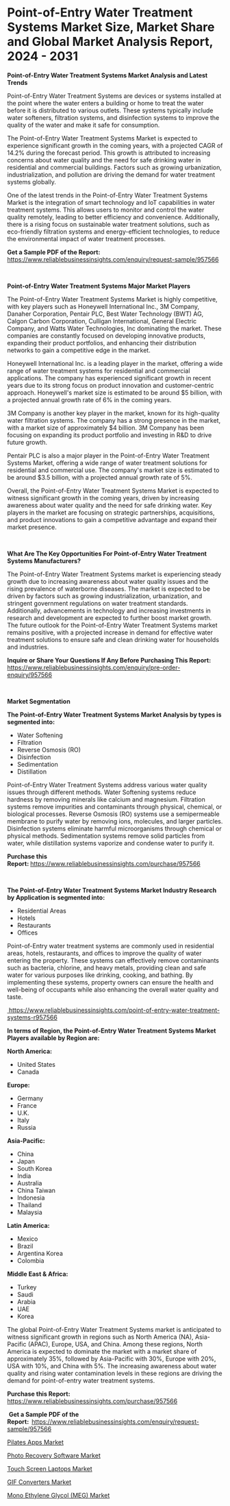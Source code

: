 <p><h1>Point-of-Entry Water Treatment Systems Market Size, Market Share and Global Market Analysis Report, 2024 - 2031</h1></p><p><strong>Point-of-Entry Water Treatment Systems Market Analysis and Latest Trends</strong></p>
<p><p>Point-of-Entry Water Treatment Systems are devices or systems installed at the point where the water enters a building or home to treat the water before it is distributed to various outlets. These systems typically include water softeners, filtration systems, and disinfection systems to improve the quality of the water and make it safe for consumption.</p><p>The Point-of-Entry Water Treatment Systems Market is expected to experience significant growth in the coming years, with a projected CAGR of 14.2% during the forecast period. This growth is attributed to increasing concerns about water quality and the need for safe drinking water in residential and commercial buildings. Factors such as growing urbanization, industrialization, and pollution are driving the demand for water treatment systems globally.</p><p>One of the latest trends in the Point-of-Entry Water Treatment Systems Market is the integration of smart technology and IoT capabilities in water treatment systems. This allows users to monitor and control the water quality remotely, leading to better efficiency and convenience. Additionally, there is a rising focus on sustainable water treatment solutions, such as eco-friendly filtration systems and energy-efficient technologies, to reduce the environmental impact of water treatment processes.</p></p>
<p><strong>Get a Sample PDF of the Report:&nbsp;</strong> <a href="https://www.reliablebusinessinsights.com/enquiry/request-sample/957566">https://www.reliablebusinessinsights.com/enquiry/request-sample/957566</a></p>
<p>&nbsp;</p>
<p><strong>Point-of-Entry Water Treatment Systems Major Market Players</strong></p>
<p><p>The Point-of-Entry Water Treatment Systems Market is highly competitive, with key players such as Honeywell International Inc., 3M Company, Danaher Corporation, Pentair PLC, Best Water Technology (BWT) AG, Calgon Carbon Corporation, Culligan International, General Electric Company, and Watts Water Technologies, Inc dominating the market. These companies are constantly focused on developing innovative products, expanding their product portfolios, and enhancing their distribution networks to gain a competitive edge in the market.</p><p>Honeywell International Inc. is a leading player in the market, offering a wide range of water treatment systems for residential and commercial applications. The company has experienced significant growth in recent years due to its strong focus on product innovation and customer-centric approach. Honeywell's market size is estimated to be around $5 billion, with a projected annual growth rate of 6% in the coming years.</p><p>3M Company is another key player in the market, known for its high-quality water filtration systems. The company has a strong presence in the market, with a market size of approximately $4 billion. 3M Company has been focusing on expanding its product portfolio and investing in R&D to drive future growth.</p><p>Pentair PLC is also a major player in the Point-of-Entry Water Treatment Systems Market, offering a wide range of water treatment solutions for residential and commercial use. The company's market size is estimated to be around $3.5 billion, with a projected annual growth rate of 5%.</p><p>Overall, the Point-of-Entry Water Treatment Systems Market is expected to witness significant growth in the coming years, driven by increasing awareness about water quality and the need for safe drinking water. Key players in the market are focusing on strategic partnerships, acquisitions, and product innovations to gain a competitive advantage and expand their market presence.</p></p>
<p>&nbsp;</p>
<p><strong>What Are The Key Opportunities For Point-of-Entry Water Treatment Systems Manufacturers?</strong></p>
<p><p>The Point-of-Entry Water Treatment Systems market is experiencing steady growth due to increasing awareness about water quality issues and the rising prevalence of waterborne diseases. The market is expected to be driven by factors such as growing industrialization, urbanization, and stringent government regulations on water treatment standards. Additionally, advancements in technology and increasing investments in research and development are expected to further boost market growth. The future outlook for the Point-of-Entry Water Treatment Systems market remains positive, with a projected increase in demand for effective water treatment solutions to ensure safe and clean drinking water for households and industries.</p></p>
<p><strong>Inquire or Share Your Questions If Any Before Purchasing This Report:</strong> <a href="https://www.reliablebusinessinsights.com/enquiry/pre-order-enquiry/957566">https://www.reliablebusinessinsights.com/enquiry/pre-order-enquiry/957566</a></p>
<p>&nbsp;</p>
<p><strong>Market Segmentation</strong></p>
<p><strong>The Point-of-Entry Water Treatment Systems Market Analysis by types is segmented into:</strong></p>
<p><ul><li>Water Softening</li><li>Filtration</li><li>Reverse Osmosis (RO)</li><li>Disinfection</li><li>Sedimentation</li><li>Distillation</li></ul></p>
<p><p>Point-of-Entry Water Treatment Systems address various water quality issues through different methods. Water Softening systems reduce hardness by removing minerals like calcium and magnesium. Filtration systems remove impurities and contaminants through physical, chemical, or biological processes. Reverse Osmosis (RO) systems use a semipermeable membrane to purify water by removing ions, molecules, and larger particles. Disinfection systems eliminate harmful microorganisms through chemical or physical methods. Sedimentation systems remove solid particles from water, while distillation systems vaporize and condense water to purify it.</p></p>
<p><strong>Purchase this Report:&nbsp;</strong><a href="https://www.reliablebusinessinsights.com/purchase/957566">https://www.reliablebusinessinsights.com/purchase/957566</a></p>
<p>&nbsp;</p>
<p><strong>The Point-of-Entry Water Treatment Systems Market Industry Research by Application is segmented into:</strong></p>
<p><ul><li>Residential Areas</li><li>Hotels</li><li>Restaurants</li><li>Offices</li></ul></p>
<p><p>Point-of-Entry water treatment systems are commonly used in residential areas, hotels, restaurants, and offices to improve the quality of water entering the property. These systems can effectively remove contaminants such as bacteria, chlorine, and heavy metals, providing clean and safe water for various purposes like drinking, cooking, and bathing. By implementing these systems, property owners can ensure the health and well-being of occupants while also enhancing the overall water quality and taste.</p></p>
<p><a href="https://www.reliablebusinessinsights.com/point-of-entry-water-treatment-systems-r957566">&nbsp;https://www.reliablebusinessinsights.com/point-of-entry-water-treatment-systems-r957566</a></p>
<p><strong>In terms of Region, the Point-of-Entry Water Treatment Systems Market Players available by Region are:</strong></p>
<p>
    <p> <strong> North America: </strong>
        <ul>
            <li>United States</li>
            <li>Canada</li>
        </ul>
        </p> 
    <p> <strong> Europe: </strong>
        <ul>
            <li>Germany</li>
            <li>France</li>
            <li>U.K.</li>
            <li>Italy</li>
            <li>Russia</li>
        </ul>
        </p> 
    <p> <strong> Asia-Pacific: </strong>
        <ul>
            <li>China</li>
            <li>Japan</li>
            <li>South Korea</li>
            <li>India</li>
            <li>Australia</li>
            <li>China Taiwan</li>
            <li>Indonesia</li>
            <li>Thailand</li>
            <li>Malaysia</li>
        </ul>
        </p> 
    <p> <strong> Latin America: </strong>
        <ul>
            <li>Mexico</li>
            <li>Brazil</li>
            <li>Argentina Korea</li>
            <li>Colombia</li>
        </ul>
        </p> 
    <p> <strong> Middle East & Africa: </strong>
        <ul>
            <li>Turkey</li>
            <li>Saudi</li>
            <li>Arabia</li>
            <li>UAE</li>
            <li>Korea</li>
        </ul>
    </p>
    </p>
<p><p>The global Point-of-Entry Water Treatment Systems market is anticipated to witness significant growth in regions such as North America (NA), Asia-Pacific (APAC), Europe, USA, and China. Among these regions, North America is expected to dominate the market with a market share of approximately 35%, followed by Asia-Pacific with 30%, Europe with 20%, USA with 10%, and China with 5%. The increasing awareness about water quality and rising water contamination levels in these regions are driving the demand for point-of-entry water treatment systems.</p></p>
<p><strong>Purchase this Report: </strong><a href="https://www.reliablebusinessinsights.com/purchase/957566">https://www.reliablebusinessinsights.com/purchase/957566</a></p>
<p>&nbsp;<strong>Get a Sample PDF of the Report:&nbsp;&nbsp;</strong><a href="https://www.reliablebusinessinsights.com/enquiry/request-sample/957566">https://www.reliablebusinessinsights.com/enquiry/request-sample/957566</a></p>
<p><strong></strong></p>
<p><p><a href="https://medium.com/@trameciabutler45/pilates-apps-market-size-share-trends-analysis-report-by-product-android-systems-ios-cf16b211dcb5">Pilates Apps Market</a></p><p><a href="https://medium.com/@trameciabutler45/photo-recovery-software-market-size-by-type-cloud-based-on-premise-by-product-commercial-f16a667c8c7f">Photo Recovery Software Market</a></p><p><a href="https://medium.com/@trameciabutler45/global-touch-screen-laptops-market-size-and-market-trends-analysis-by-regional-outlook-6bc79e35d889">Touch Screen Laptops Market</a></p><p><a href="https://medium.com/@trameciabutler45/an-in-depth-analysis-of-the-global-gif-converters-market-scope-and-its-rapid-growing-10-8-9a7a84656898">GIF Converters Market</a></p><p><a href="https://github.com/bmorecock/Market-Research-Report-List-5/blob/main/mono-ethylene-glycol-meg-market.md">Mono Ethylene Glycol (MEG) Market</a></p></p>